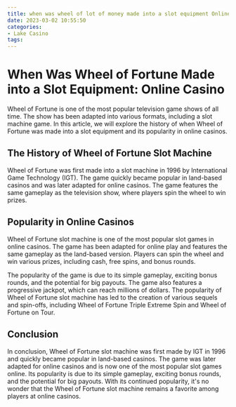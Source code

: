 ```yaml
---
title: when was wheel of lot of money made into a slot equipment Online Casino
date: 2023-03-02 10:55:50
categories:
- Lake Casino
tags:
---
```

# When Was Wheel of Fortune Made into a Slot Equipment: Online Casino

Wheel of Fortune is one of the most popular television game shows of all time. The show has been adapted into various formats, including a slot machine game. In this article, we will explore the history of when Wheel of Fortune was made into a slot equipment and its popularity in online casinos.

## The History of Wheel of Fortune Slot Machine

Wheel of Fortune was first made into a slot machine in 1996 by International Game Technology (IGT). The game quickly became popular in land-based casinos and was later adapted for online casinos. The game features the same gameplay as the television show, where players spin the wheel to win prizes.

## Popularity in Online Casinos

Wheel of Fortune slot machine is one of the most popular slot games in online casinos. The game has been adapted for online play and features the same gameplay as the land-based version. Players can spin the wheel and win various prizes, including cash, free spins, and bonus rounds.

The popularity of the game is due to its simple gameplay, exciting bonus rounds, and the potential for big payouts. The game also features a progressive jackpot, which can reach millions of dollars. The popularity of Wheel of Fortune slot machine has led to the creation of various sequels and spin-offs, including Wheel of Fortune Triple Extreme Spin and Wheel of Fortune on Tour.

## Conclusion

In conclusion, Wheel of Fortune slot machine was first made by IGT in 1996 and quickly became popular in land-based casinos. The game was later adapted for online casinos and is now one of the most popular slot games online. Its popularity is due to its simple gameplay, exciting bonus rounds, and the potential for big payouts. With its continued popularity, it's no wonder that the Wheel of Fortune slot machine remains a favorite among players at online casinos.
